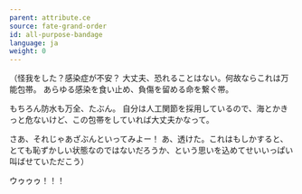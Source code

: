```yaml
---
parent: attribute.ce
source: fate-grand-order
id: all-purpose-bandage
language: ja
weight: 0
---
```


（怪我をした？感染症が不安？
大丈夫、恐れることはない。何故ならこれは万能包帯。
あらゆる感染を食い止め、負傷を留める命を繋ぐ帯。

もちろん防水も万全、たぶん。
自分は人工関節を採用しているので、海とかきっと危ないけど、この包帯をしていれば大丈夫かなって。

さあ、それじゃあざぶんといってみよー！
あ、透けた。これはもしかすると、とても恥ずかしい状態なのではないだろうか、という思いを込めてせいいっぱい叫ばせていただこう）

ウゥゥゥ！！！
